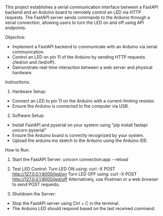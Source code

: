 This project establishes a serial communication interface between a FastAPI backend and an Arduino board to remotely control an LED via HTTP requests. The FastAPI server sends commands to the Arduino through a serial connection, allowing users to turn the LED on and off using API endpoints.

Objective: 
- Implement a FastAPI backend to communicate with an Arduino via serial communication.
- Control an LED on pin 11 of the Arduino by sending HTTP requests (/led/on and /led/off).
- Demonstrate real-time interaction between a web server and physical hardware.

Instructions: 
1. Hardware Setup:
- Connect an LED to pin 11 on the Arduino with a current-limiting resistor.
- Ensure the Arduino is connected to the computer via USB.

2. Software Setup:
- Install FastAPI and pyserial on your system using "pip install fastapi uvicorn pyserial"
- Ensure the Arduino board is correctly recognized by your system.
- Upload the arduino.ino sketch to the Arduino using the Arduino IDE.

How to Run: 
1. Start the FastAPI Server:
uvicorn connection:app --reload

2. Test LED Control:
Turn LED ON using: curl -X POST http://127.0.0.1:8000/led/on
Turn LED OFF using: curl -X POST http://127.0.0.1:8000/led/off
Alternatively, use Postman or a web browser to send POST requests.

3. Shutdown the Server:
- Stop the FastAPI server using Ctrl + C in the terminal.
- The Arduino LED should respond based on the last received command.

